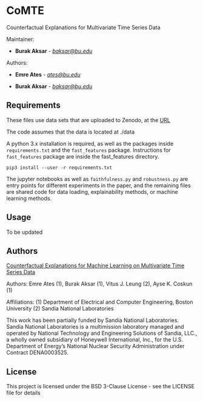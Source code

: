 # CoMTE
Counterfactual Explanations for Multivariate Time Series Data

Maintainer: 
* **Burak Aksar** - *baksar@bu.edu* 

Authors:  
* **Emre Ates** - *ates@bu.edu* 

* **Burak Aksar** - *baksar@bu.edu* 

## Requirements
These files use data sets that are uploaded to Zenodo, at the [URL](https://doi.org/10.5281/zenodo.3760027)

The code assumes that the data is located at ./data

A python 3.x installation is required, as well as the packages inside
`requirements.txt` and the `fast_features` package. Instructions for `fast_features` package are inside the fast_features directory.

```
pip3 install --user -r requirements.txt
```

The jupyter notebooks as well as `faithfulness.py` and `robustness.py` are entry points for different
experiments in the paper, and the remaining files are shared code for data
loading, explainability methods, or machine learning methods.

## Usage

To be updated


## Authors

[Counterfactual Explanations for Machine Learning
on Multivariate Time Series Data](https://arxiv.org/pdf/2008.10781.pdf)

Authors:
    Emre Ates (1), Burak Aksar (1), Vitus J. Leung (2), Ayse K. Coskun (1)

Affiliations:
    (1) Department of Electrical and Computer Engineering, Boston University
    (2) Sandia National Laboratories

This work has been partially funded by Sandia National Laboratories. Sandia
National Laboratories is a multimission laboratory managed and operated by
National Technology and Engineering Solutions of Sandia, LLC., a wholly owned
subsidiary of Honeywell International, Inc., for the U.S. Department of
Energy’s National Nuclear Security Administration under Contract DENA0003525.

## License

This project is licensed under the BSD 3-Clause License - see the LICENSE file for details



